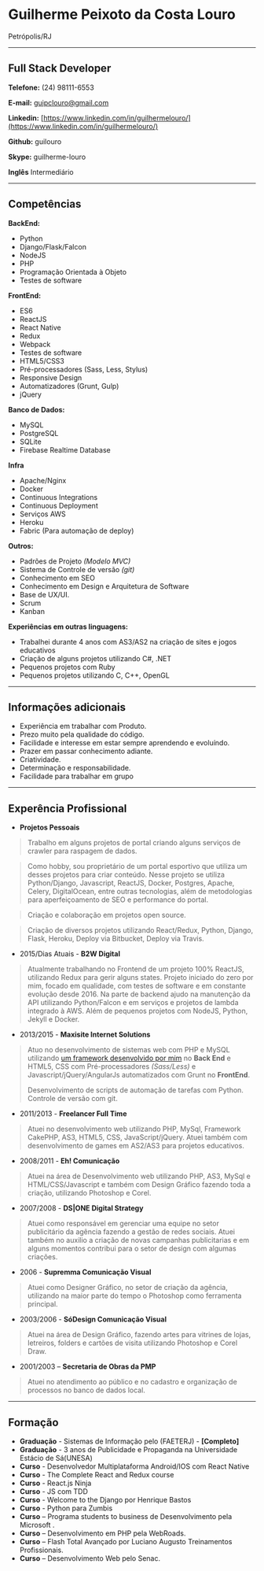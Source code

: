# Guilherme Peixoto da Costa Louro
Petrópolis/RJ

---

## Full Stack Developer


**Telefone:** (24) 98111-6553

**E-mail:** guipclouro@gmail.com

**Linkedin:** [https://www.linkedin.com/in/guilhermelouro/](https://www.linkedin.com/in/guilhermelouro/)

**Github:** guilouro

**Skype:** guilherme-louro

**Inglês** Intermediário


---

## Competências

**BackEnd:**
* Python
* Django/Flask/Falcon
* NodeJS
* PHP
* Programação Orientada à Objeto
* Testes de software


**FrontEnd:**
* ES6
* ReactJS
* React Native
* Redux
* Webpack
* Testes de software
* HTML5/CSS3
* Pré-processadores (Sass, Less, Stylus)
* Responsive Design
* Automatizadores (Grunt, Gulp)
* jQuery


**Banco de Dados:**
* MySQL
* PostgreSQL
* SQLite
* Firebase Realtime Database


**Infra**
* Apache/Nginx
* Docker
* Continuous Integrations
* Continuous Deployment
* Serviços AWS
* Heroku
* Fabric (Para automação de deploy)


**Outros:**
* Padrões de Projeto *(Modelo MVC)*
* Sistema de Controle de versão *(git)*
* Conhecimento em SEO
* Conhecimento em Design e Arquitetura de Software
* Base de UX/UI.
* Scrum
* Kanban


**Experiências em outras linguagens:**
* Trabalhei durante 4 anos com AS3/AS2 na criação de sites e jogos educativos
* Criação de alguns projetos utilizando C#, .NET
* Pequenos projetos com Ruby
* Pequenos projetos utilizando C, C++, OpenGL

---

## Informações adicionais

* Experiência em trabalhar com Produto.
* Prezo muito pela qualidade do código.
* Facilidade e interesse em estar sempre aprendendo e evoluíndo.
* Prazer em passar conhecimento adiante.
* Criatividade.
* Determinação e responsabilidade.
* Facilidade para trabalhar em grupo

---

## Experência Profissional

* **Projetos Pessoais**
> Trabalho em alguns projetos de portal criando alguns serviços de crawler para raspagem de dados. 

> Como hobby, sou proprietário de um portal esportivo que utiliza um desses projetos para criar conteúdo. Nesse projeto se utiliza Python/Django, Javascript, ReactJS, Docker, Postgres, Apache, Celery, DigitalOcean, entre outras tecnologias, além de metodologias para aperfeiçoamento de SEO e performance do portal.

> Criação e colaboração em projetos open source.

> Criação de diversos projetos utilizando React/Redux, Python, Django, Flask, Heroku, Deploy via Bitbucket, Deploy via Travis.


* 2015/Dias Atuais - **B2W Digital**
> Atualmente trabalhando no Frontend de um projeto 100% ReactJS, utilizando Redux para gerir alguns states. Projeto iniciado do zero por mim, focado em qualidade, com testes de software e em constante evolução desde 2016. Na parte de backend ajudo na manutenção da API utilizando Python/Falcon e em serviços e projetos de lambda integrado à AWS. Além de pequenos projetos com NodeJS, Python, Jekyll e Docker.

* 2013/2015 - **Maxisite Internet Solutions**
> Atuo no desenvolvimento de sistemas web com PHP e MySQL utilizando [um framework desenvolvido por mim](https://github.com/guilouro/FRAMEWORK-PHP/) no **Back End** e HTML5, CSS com Pré-processadores *(Sass/Less)* e Javascript/jQuery/AngularJs automatizados com Grunt no **FrontEnd**.
>
> Desenvolvimento de scripts de automação de tarefas com Python.
> Controle de versão com git.

* 2011/2013 - **Freelancer Full Time**
> Atuei no desenvolvimento web utilizando PHP, MySql, Framework CakePHP, AS3, HTML5, CSS, JavaScript/jQuery. Atuei também com desenvolvimento de games em AS2/AS3 para projetos educativos.

* 2008/2011 - **Eh! Comunicação**
> Atuei na área de Desenvolvimento web utilizando PHP, AS3, MySql e HTML/CSS/Javascript e também com Design Gráfico fazendo toda a criação, utilizando Photoshop e Corel.

* 2007/2008 - **DS|ONE Digital Strategy**
> Atuei como responsável em gerenciar uma equipe no setor publicitário da agência fazendo a gestão de redes sociais. Atuei também no auxilio a criação de novas campanhas publicitarias e em alguns momentos contribui para o setor de design com algumas criações.

* 2006		- **Supremma Comunicação Visual**
> Atuei como Designer Gráfico, no setor de criação da agência, utilizando na maior parte do tempo o Photoshop como ferramenta principal.

* 2003/2006 - **SóDesign Comunicação Visual**
> Atuei na área de Design Gráfico, fazendo artes para vitrines de lojas, letreiros, folders e cartões de visita utilizando Photoshop e Corel Draw.

* 2001/2003 – **Secretaria de Obras da PMP**
> Atuei no atendimento ao público e no cadastro e organização de processos no banco de dados local.


---

## Formação

* **Graduação** - Sistemas de Informação pelo (FAETERJ) - **[Completo]**
* **Graduação** - 3 anos de Publicidade e Propaganda na Universidade Estácio de Sá(UNESA)
* **Curso** - Desenvolvedor Multiplataforma Android/IOS com React Native
* **Curso** - The Complete React and Redux course
* **Curso** - React.js Ninja
* **Curso** - JS com TDD
* **Curso** - Welcome to the Django por Henrique Bastos
* **Curso** - Python para Zumbis
* **Curso** – Programa students to business de Desenvolvimento pela Microsoft .
* **Curso** – Desenvolvimento em PHP pela WebRoads.
* **Curso** – Flash Total Avançado por Luciano Augusto Treinamentos Profissionais.
* **Curso** – Desenvolvimento Web pelo Senac.
